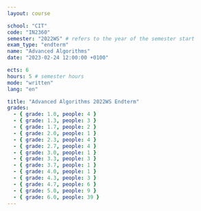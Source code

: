 ```yaml
---
layout: course

school: "CIT"
code: "IN2360"
semester: "2022WS" # refers to the year of the semester start
exam_type: "endterm"
name: "Advanced Algorithms"
date: "2023-02-24 12:00:00 +0100"

ects: 6
hours: 5 # semester hours
mode: "written"
lang: "en"

title: "Advanced Algorithms 2022WS Endterm"
grades:
  - { grade: 1.0, people: 4 }
  - { grade: 1.3, people: 3 }
  - { grade: 1.7, people: 2 }
  - { grade: 2.0, people: 1 }
  - { grade: 2.3, people: 4 }
  - { grade: 2.7, people: 4 }
  - { grade: 3.0, people: 1 }
  - { grade: 3.3, people: 3 }
  - { grade: 3.7, people: 1 }
  - { grade: 4.0, people: 1 }
  - { grade: 4.3, people: 3 }
  - { grade: 4.7, people: 6 }
  - { grade: 5.0, people: 9 }
  - { grade: 6.0, people: 39 }
---
```



